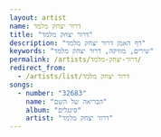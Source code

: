```yaml
---
layout: artist
name: דרור יצחק מלמד
title: "דרור יצחק מלמד"
description: "דף האמן דרור יצחק מלמד"
keywords: "שירים, מוזיקה, דרור יצחק מלמד"
permalink: /artists/דרור-יצחק-מלמד/
redirect_from:
  - /artists/list/דרור יצחק מלמד
songs:
  - number: "32683"
    name: "הבריאה של השם"
    album: "סינגלים"
    artist: "דרור יצחק מלמד"
---
```

